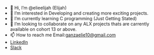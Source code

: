 - 👋 Hi, I’m @elieelijah (Elijah)
- 👀 I’m interested in Developing and creating more exciting projects.
- 🌱 I’m currently learning C programming (Just Getting Stated)
- 💞️ I’m looking to collaborate on any ALX projects thats are carrently available on cohort 13 or above. 
- 📫 How to reach me Email:ganzaelie10@gmail.com
- [LinkedIn](www.linkedin.com/in/elie-elijah)
- [Slack](https://app.slack.com/client/T0195LMKD1R/C019BL1RE12/rimeto_profile/U04Q46GMN0K)

<!---
elieelijah/elieelijah is a ✨ special ✨ repository because its `README.md` (this file) appears on your GitHub profile.
You can click the Preview link to take a look at your changes.
--->
